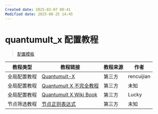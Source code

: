 ```yaml
---
Created date: 2025-02-07 00:41
Modified date: 2025-08-25 14:45
---
```

# quantumult_x 配置教程

> [配置模板](https://github.com/LaolunsiG/PCR/tree/main/config/quantumult_x)

| 教程类型   | 教程链接                                                                                                                                          | 教程来源 | 作者         |
| ------ | --------------------------------------------------------------------------------------------------------------------------------------------- | ---- | ---------- |
| 全局配置教程 | [Quantumult-X](https://github.com/rencuijian/Quantumult-X)                                                                                    | 第三方  | rencuijian |
| 全局配置教程 | [Quantumult X 不完全教程](https://www.notion.so/kopshawn/Quantumult-X-1d32ddc6e61c4892ad2ec5ea47f00917)                                            | 第三方  | 未知         |
| 全局配置教程 | [Quantumult X Wiki Book](https://qx.atlucky.me/)                                                                                              | 第三方  | Lucky      |
| 节点筛选教程 | [节点正则表达式](https://github.com/LaolunsiG/PCR/blob/main/Agency_Wiki/%E8%8A%82%E7%82%B9%E7%9A%84%E6%AD%A3%E5%88%99%E8%A1%A8%E8%BE%BE%E5%BC%8F.md) | 第三方  | 未知         |
